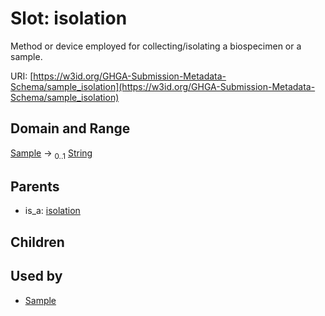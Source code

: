 
# Slot: isolation


Method or device employed for collecting/isolating a biospecimen or a sample.

URI: [https://w3id.org/GHGA-Submission-Metadata-Schema/sample_isolation](https://w3id.org/GHGA-Submission-Metadata-Schema/sample_isolation)


## Domain and Range

[Sample](Sample.md) &#8594;  <sub>0..1</sub> [String](types/String.md)

## Parents

 *  is_a: [isolation](isolation.md)

## Children


## Used by

 * [Sample](Sample.md)
